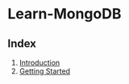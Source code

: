 # Learn-MongoDB

## Index

1. [Introduction](introduction/README.md)
2. [Getting Started](getting-started/README.md)
